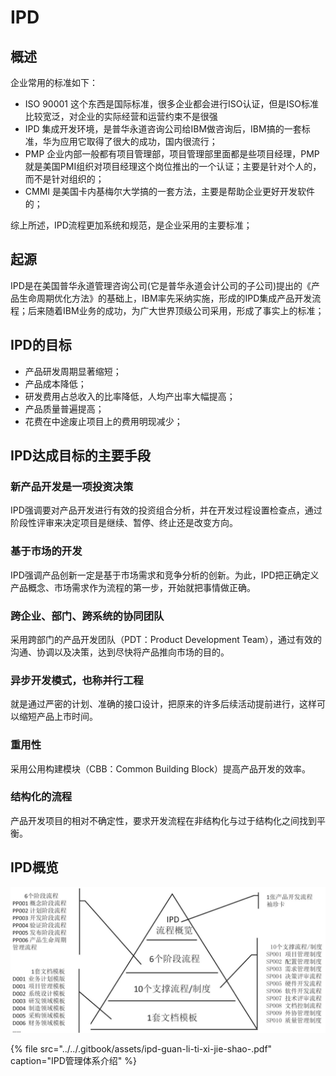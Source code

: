 # IPD

## 概述

企业常用的标准如下：

* ISO 90001 这个东西是国际标准，很多企业都会进行ISO认证，但是ISO标准比较宽泛，对企业的实际经营和运营约束不是很强
* IPD 集成开发环境，是普华永道咨询公司给IBM做咨询后，IBM搞的一套标准，华为应用它取得了很大的成功，国内很流行；
* PMP 企业内部一般都有项目管理部，项目管理部里面都是些项目经理，PMP就是美国PMI组织对项目经理这个岗位推出的一个认证；主要是针对个人的，而不是针对组织的；
* CMMI 是美国卡内基梅尔大学搞的一套方法，主要是帮助企业更好开发软件的；

综上所述，IPD流程更加系统和规范，是企业采用的主要标准；

## 起源

IPD是在美国普华永道管理咨询公司\(它是普华永道会计公司的子公司\)提出的《产品生命周期优化方法》的基础上，IBM率先采纳实施，形成的IPD集成产品开发流程；后来随着IBM业务的成功，为广大世界顶级公司采用，形成了事实上的标准；

## IPD的目标

* 产品研发周期显著缩短； 
* 产品成本降低； 
* 研发费用占总收入的比率降低，人均产出率大幅提高； 
* 产品质量普遍提高； 
* 花费在中途废止项目上的费用明现减少；

## IPD达成目标的主要手段

### 新产品开发是一项投资决策

IPD强调要对产品开发进行有效的投资组合分析，并在开发过程设置检查点，通过阶段性评审来决定项目是继续、暂停、终止还是改变方向。

### 基于市场的开发

IPD强调产品创新一定是基于市场需求和竞争分析的创新。为此，IPD把正确定义产品概念、市场需求作为流程的第一步，开始就把事情做正确。

### 跨企业、部门、跨系统的协同团队

采用跨部门的产品开发团队（PDT：Product Development Team），通过有效的沟通、协调以及决策，达到尽快将产品推向市场的目的。

### 异步开发模式，也称并行工程

就是通过严密的计划、准确的接口设计，把原来的许多后续活动提前进行，这样可以缩短产品上市时间。

### 重用性

采用公用构建模块（CBB：Common Building Block）提高产品开发的效率。

### 结构化的流程

产品开发项目的相对不确定性，要求开发流程在非结构化与过于结构化之间找到平衡。

## IPD概览

![](../../.gitbook/assets/image%20%2848%29.png)

{% file src="../../.gitbook/assets/ipd-guan-li-ti-xi-jie-shao-.pdf" caption="IPD管理体系介绍" %}

